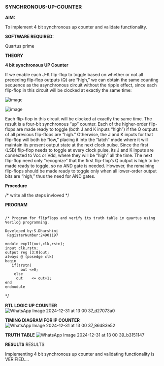 ### SYNCHRONOUS-UP-COUNTER

**AIM:**

To implement 4 bit synchronous up counter and validate functionality.

**SOFTWARE REQUIRED:**

Quartus prime

**THEORY**

**4 bit synchronous UP Counter**

If we enable each J-K flip-flop to toggle based on whether or not all preceding flip-flop outputs (Q) are “high,” we can obtain the same counting sequence as the asynchronous circuit without the ripple effect, since each flip-flop in this circuit will be clocked at exactly the same time:

![image](https://github.com/naavaneetha/SYNCHRONOUS-UP-COUNTER/assets/154305477/d5db3fa0-e413-404c-b80e-b2f39d82e7e8)


![image](https://github.com/naavaneetha/SYNCHRONOUS-UP-COUNTER/assets/154305477/52cb61eb-d04b-442d-810c-31185a68410b)

Each flip-flop in this circuit will be clocked at exactly the same time.
The result is a four-bit synchronous “up” counter. Each of the higher-order flip-flops are made ready to toggle (both J and K inputs “high”) if the Q outputs of all previous flip-flops are “high.”
Otherwise, the J and K inputs for that flip-flop will both be “low,” placing it into the “latch” mode where it will maintain its present output state at the next clock pulse.
Since the first (LSB) flip-flop needs to toggle at every clock pulse, its J and K inputs are connected to Vcc or Vdd, where they will be “high” all the time.
The next flip-flop need only “recognize” that the first flip-flop’s Q output is high to be made ready to toggle, so no AND gate is needed.
However, the remaining flip-flops should be made ready to toggle only when all lower-order output bits are “high,” thus the need for AND gates.

**Procedure**

/* write all the steps invloved */

**PROGRAM**
```

/* Program for flipflops and verify its truth table in quartus using Verilog programming. 

Developed by:S.Dharshini
 RegisterNumber:24901197
```
```
module exp11(out,clk,rstn);
input clk,rstn;
output reg [3:0]out;
always @ (posedge clk)
begin  
   if(!rstn)
	   out <=0;
	else
     out	<= out+1;
end
endmodule
```
*/

**RTL LOGIC UP COUNTER**
![WhatsApp Image 2024-12-31 at 13 00 37_d27073a0](https://github.com/user-attachments/assets/ab633573-ec88-4304-949b-0a82ac9d6d62)


**TIMING DIAGRAM FOR IP COUNTER**
![WhatsApp Image 2024-12-31 at 13 00 37_86d83e52](https://github.com/user-attachments/assets/d2b3d634-f77b-4046-9f2a-a8512b07062b)


**TRUTH TABLE**
![WhatsApp Image 2024-12-31 at 13 00 39_b3151147](https://github.com/user-attachments/assets/29c607bd-751a-4f4d-bdb0-8d484871972e)


**RESULTS**
RESULTS

Implementing 4 bit synchronous up counter and validating functionality is VERIFIED....
